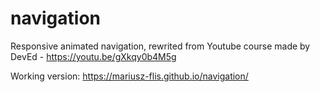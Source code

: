 # navigation
Responsive animated navigation, rewrited from Youtube course made by DevEd - https://youtu.be/gXkqy0b4M5g


Working version: https://mariusz-flis.github.io/navigation/
